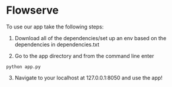 # Flowserve

To use our app take the following steps:

1. Download all of the dependencies/set up an env based on the dependencies in dependencies.txt

2. Go to the app directory and from the command line enter

```
python app.py
```

3. Navigate to your localhost at 127.0.0.1:8050 and use the app!

